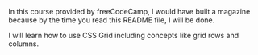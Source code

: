 In this course provided by freeCodeCamp, I would have built a magazine because by the time you read this README file, I will be done.

I will learn how to use CSS Grid including concepts like grid rows and columns. 
